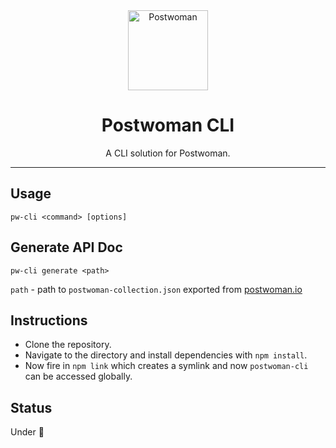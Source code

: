 <div align="center">
  <a href="https://postwoman.io"><img src="https://postwoman.io/icons/logo.svg" alt="Postwoman" height="128"></a>
  <br>
  <h1>Postwoman CLI</h1>
  <p>
    A CLI solution for Postwoman.
  </p>
</div>

---

## Usage

`pw-cli <command> [options]`
 
## Generate API Doc

`pw-cli generate <path>`

`path` - path to `postwoman-collection.json` exported from [postwoman.io](https://postwoman.io/)


## Instructions

- Clone the repository.
- Navigate to the directory and install dependencies with `npm install`.
- Now fire in `npm link` which creates a symlink and now `postwoman-cli` can be accessed globally.

## Status

Under :construction: